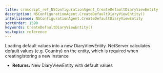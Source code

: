 ```yaml
---
title: crmscript_ref_NSConfigurationAgent_CreateDefaultDiaryViewEntity
description: NSConfigurationAgent.CreateDefaultDiaryViewEntity()
intellisense: NSConfigurationAgent.CreateDefaultDiaryViewEntity
sortOrder: 1590
keywords: CreateDefaultDiaryViewEntity()
so.topic: reference
---
```



Loading default values into a new DiaryViewEntity.
		  NetServer calculates default values (e.g. Country) on the entity, which is required when creating/storing a new instance



* **Returns:** New DiaryViewEntity with default values


